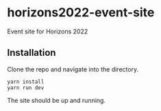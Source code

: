 # horizons2022-event-site
Event site for Horizons 2022

## Installation
Clone the repo and navigate into the directory.

```
yarn install
yarn run dev
```

The site should be up and running.
